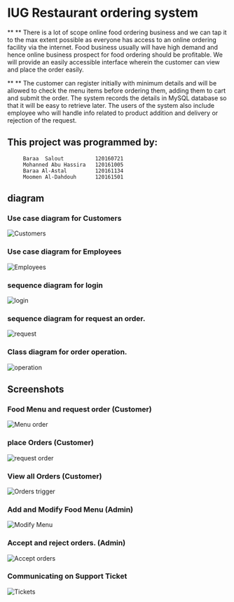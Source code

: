 # IUG Restaurant ordering system
 ** ** There is a lot of scope online food ordering business and we can tap it to the max extent possible as everyone has access to an online ordering facility via the internet. Food business usually will have high demand and hence online business prospect for food ordering should be profitable. We will provide an easily accessible interface wherein the customer can view and place the order easily. 
 
 ** ** The customer can register initially with minimum details and will be allowed to check the menu items before ordering them, adding them to cart and submit the order. The system records the details in MySQL database so that it will be easy to retrieve later. The users of the system also include employee who will handle info related to product addition and delivery or rejection of the request.


## This project was programmed by:
         Baraa  Salout 			120160721
         Mohanned Abu Hassira	120161005
         Baraa Al-Astal 		120161134
         Moomen Al-Dahdouh 		120161501

## diagram 

### Use case diagram for Customers
![Customers](screenshot/diagram/1.png)
### Use case diagram for Employees
![Employees](screenshot/diagram/2.png)
### sequence diagram for login
![login](screenshot/diagram/3.png)

### sequence diagram for request an order.
![request](screenshot/diagram/4.png)

### Class diagram for order operation.
![operation](screenshot/diagram/5.png)


## Screenshots
### Food Menu and request order (Customer)
![Menu order](screenshot/1.png)
### place Orders (Customer)
![request order](screenshot/3.png)
### View all Orders (Customer)
![Orders trigger](screenshot/2.png)
### Add and Modify Food Menu (Admin)
![Modify Menu](screenshot/4.png)
### Accept and reject orders. (Admin)
![Accept orders](screenshot/8.png)
### Communicating on Support Ticket
![Tickets](screenshot/5.png)
